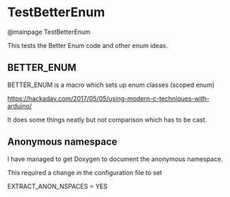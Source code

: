 # TestBetterEnum

@mainpage TestBetterEnum

This tests the Better Enum code and other enum ideas.

## BETTER_ENUM

BETTER_ENUM is a macro which sets up enum classes (scoped enum)

https://hackaday.com/2017/05/05/using-modern-c-techniques-with-arduino/

It does some things neatly but not comparison which has to be cast.

## Anonymous namespace

I have managed to get Doxygen to document the anonymous namespace.

This required a change in the configuration file to set 

EXTRACT_ANON_NSPACES   = YES

